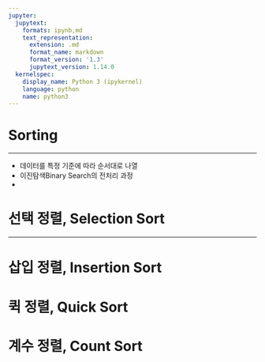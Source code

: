 ```yaml
---
jupyter:
  jupytext:
    formats: ipynb,md
    text_representation:
      extension: .md
      format_name: markdown
      format_version: '1.3'
      jupytext_version: 1.14.0
  kernelspec:
    display_name: Python 3 (ipykernel)
    language: python
    name: python3
---
```


# Sorting
--- 

- 데이터를 특정 기준에 따라 순서대로 나열
- 이진탐색Binary Search의 전처리 과정
- 


# 선택 정렬, Selection Sort
---




# 삽입 정렬, Insertion Sort


# 퀵 정렬, Quick Sort


# 계수 정렬, Count Sort

```python

```

```python

```

```python

```
